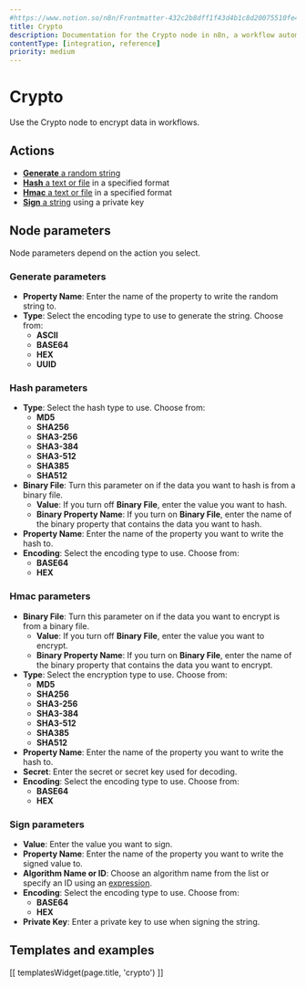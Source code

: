 ```yaml
---
#https://www.notion.so/n8n/Frontmatter-432c2b8dff1f43d4b1c8d20075510fe4
title: Crypto
description: Documentation for the Crypto node in n8n, a workflow automation platform. Includes guidance on usage, and links to examples.
contentType: [integration, reference]
priority: medium
---
```


# Crypto

Use the Crypto node to encrypt data in workflows.

## Actions

* [**Generate** a random string](#generate-parameters)
* [**Hash** a text or file](#hash-parameters) in a specified format
* [**Hmac** a text or file](#hmac-parameters) in a specified format
* [**Sign** a string](#sign-parameters) using a private key

## Node parameters

Node parameters depend on the action you select.

### Generate parameters

* **Property Name**: Enter the name of the property to write the random string to.
* **Type**: Select the encoding type to use to generate the string. Choose from:
	* **ASCII**
	* **BASE64**
	* **HEX**
	* **UUID**

### Hash parameters

* **Type**: Select the hash type to use. Choose from:
	* **MD5**
	* **SHA256**
	* **SHA3-256**
	* **SHA3-384**
	* **SHA3-512**
	* **SHA385**
	* **SHA512**
* **Binary File**: Turn this parameter on if the data you want to hash is from a binary file.
	* **Value**: If you turn off **Binary File**, enter the value you want to hash.
	* **Binary Property Name**: If you turn on **Binary File**, enter the name of the binary property that contains the data you want to hash.
* **Property Name**: Enter the name of the property you want to write the hash to.
* **Encoding**: Select the encoding type to use. Choose from:
	* **BASE64**
	* **HEX**

### Hmac parameters

* **Binary File**: Turn this parameter on if the data you want to encrypt is from a binary file.
	* **Value**: If you turn off **Binary File**, enter the value you want to encrypt.
	* **Binary Property Name**: If you turn on **Binary File**, enter the name of the binary property that contains the data you want to encrypt.
* **Type**: Select the encryption type to use. Choose from:
	* **MD5**
	* **SHA256**
	* **SHA3-256**
	* **SHA3-384**
	* **SHA3-512**
	* **SHA385**
	* **SHA512**
* **Property Name**: Enter the name of the property you want to write the hash to.
* **Secret**: Enter the secret or secret key used for decoding.
* **Encoding**: Select the encoding type to use. Choose from:
	* **BASE64**
	* **HEX**

### Sign parameters

* **Value**: Enter the value you want to sign.
* **Property Name**: Enter the name of the property you want to write the signed value to.
* **Algorithm Name or ID**: Choose an algorithm name from the list or specify an ID using an [expression](/code/expressions/).
* **Encoding**: Select the encoding type to use. Choose from:
	* **BASE64**
	* **HEX**
* **Private Key**: Enter a private key to use when signing the string.

## Templates and examples

<!-- see https://www.notion.so/n8n/Pull-in-templates-for-the-integrations-pages-37c716837b804d30a33b47475f6e3780 -->
[[ templatesWidget(page.title, 'crypto') ]]
